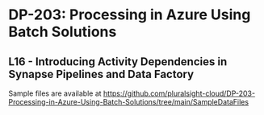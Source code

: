 # DP-203: Processing in Azure Using Batch Solutions

## L16 - Introducing Activity Dependencies in Synapse Pipelines and Data Factory

Sample files are available at https://github.com/pluralsight-cloud/DP-203-Processing-in-Azure-Using-Batch-Solutions/tree/main/SampleDataFiles